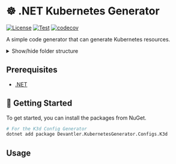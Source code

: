 # ☸️ .NET Kubernetes Generator

[![License](https://img.shields.io/badge/License-Apache_2.0-blue.svg)](https://opensource.org/licenses/Apache-2.0)
[![Test](https://github.com/devantler/dotnet-kubernetes-generator/actions/workflows/test.yaml/badge.svg)](https://github.com/devantler/dotnet-kubernetes-generator/actions/workflows/test.yaml)
[![codecov](https://codecov.io/gh/devantler/dotnet-kubernetes-generator/graph/badge.svg?token=RhQPb4fE7z)](https://codecov.io/gh/devantler/dotnet-kubernetes-generator)

A simple code generator that can generate Kubernetes resources.

<details>
  <summary>Show/hide folder structure</summary>

<!-- readme-tree start -->

```
.
├── .github
│   └── workflows
├── Devantler.KeyManager.Core
│   └── Models
├── Devantler.KeyManager.Local.Age
│   └── assets
│       └── templates
│           └── sops
└── Devantler.KeyManager.Local.Age.Tests
    └── LocalAgeKeyManagerTests

10 directories
```

<!-- readme-tree end -->

</details>

## Prerequisites

- [.NET](https://dotnet.microsoft.com/en-us/)

## 🚀 Getting Started

To get started, you can install the packages from NuGet.

```bash
# For the K3d Config Generator
dotnet add package Devantler.KubernetesGenerator.Configs.K3d
```

## Usage

```bash

```
